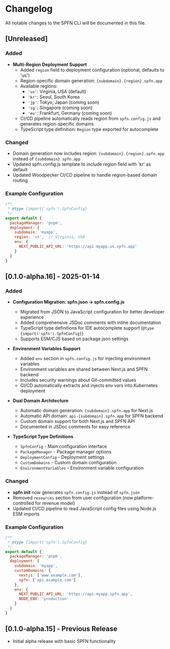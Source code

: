 # Changelog

All notable changes to the SPFN CLI will be documented in this file.

## [Unreleased]

### Added

- **Multi-Region Deployment Support**
  - Added `region` field to deployment configuration (optional, defaults to 'us')
  - Region-specific domain generation: `{subdomain}.{region}.spfn.app`
  - Available regions:
    - `'us'`: Virginia, USA (default)
    - `'kr'`: Seoul, South Korea
    - `'jp'`: Tokyo, Japan (coming soon)
    - `'sg'`: Singapore (coming soon)
    - `'eu'`: Frankfurt, Germany (coming soon)
  - CI/CD pipeline automatically reads region from `spfn.config.js` and generates region-specific domains
  - TypeScript type definition: `Region` type exported for autocomplete

### Changed

- Domain generation now includes region: `{subdomain}.{region}.spfn.app` instead of `{subdomain}.spfn.app`
- Updated spfn.config.js template to include region field with 'kr' as default
- Updated Woodpecker CI/CD pipeline to handle region-based domain routing

### Example Configuration

```javascript
/**
 * @type {import('spfn').SpfnConfig}
 */
export default {
  packageManager: 'pnpm',
  deployment: {
    subdomain: 'myapp',
    region: 'us',  // Virginia, USA
    env: {
      NEXT_PUBLIC_API_URL: 'https://api-myapp.us.spfn.app'
    }
  }
}
```

## [0.1.0-alpha.16] - 2025-01-14

### Added

- **Configuration Migration: spfn.json → spfn.config.js**
  - Migrated from JSON to JavaScript configuration for better developer experience
  - Added comprehensive JSDoc comments with inline documentation
  - TypeScript type definitions for IDE autocomplete support (`@type {import('spfn').SpfnConfig}`)
  - Supports ESM/CJS based on package.json settings

- **Environment Variables Support**
  - Added `env` section in `spfn.config.js` for injecting environment variables
  - Environment variables are shared between Next.js and SPFN backend
  - Includes security warnings about Git-committed values
  - CI/CD automatically extracts and injects env vars into Kubernetes deployment

- **Dual Domain Architecture**
  - Automatic domain generation: `{subdomain}.spfn.app` for Next.js
  - Automatic API domain: `api-{subdomain}.spfn.app` for SPFN backend
  - Custom domain support for both Next.js and SPFN API
  - Documented in JSDoc comments for easy reference

- **TypeScript Type Definitions**
  - `SpfnConfig` - Main configuration interface
  - `PackageManager` - Package manager options
  - `DeploymentConfig` - Deployment settings
  - `CustomDomains` - Custom domain configuration
  - `EnvironmentVariables` - Environment variable configuration

### Changed

- **spfn init** now generates `spfn.config.js` instead of `spfn.json`
- Removed `resources` section from user configuration (now platform-controlled for revenue model)
- Updated CI/CD pipeline to read JavaScript config files using Node.js ESM imports

### Example Configuration

```javascript
/**
 * @type {import('spfn').SpfnConfig}
 */
export default {
  packageManager: 'pnpm',
  deployment: {
    subdomain: 'myapp',
    customDomains: {
      nextjs: ['www.example.com'],
      spfn: ['api.example.com']
    },
    env: {
      NEXT_PUBLIC_API_URL: 'https://api-myapp.spfn.app',
      NODE_ENV: 'production'
    }
  }
}
```

## [0.1.0-alpha.15] - Previous Release

- Initial alpha release with basic SPFN functionality
